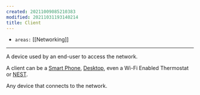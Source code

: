 ```yaml
---
created: 20211009085210383
modified: 20211031193140214
title: Client
---
```


- `areas:` [[Networking]]

---

A device used by an end-user to access the network.

A client can be a [Smart Phone](#Smart%20Phone), [Desktop](#Desktop), even a Wi-Fi Enabled Thermostat or [NEST](#NEST).

Any device that connects to the network.
